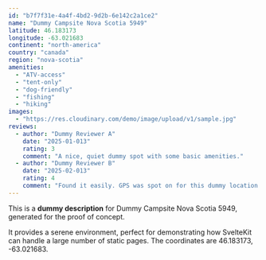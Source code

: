 ```yaml
---
id: "b7f7f31e-4a4f-4bd2-9d2b-6e142c2a1ce2"
name: "Dummy Campsite Nova Scotia 5949"
latitude: 46.183173
longitude: -63.021683
continent: "north-america"
country: "canada"
region: "nova-scotia"
amenities:
  - "ATV-access"
  - "tent-only"
  - "dog-friendly"
  - "fishing"
  - "hiking"
images:
  - "https://res.cloudinary.com/demo/image/upload/v1/sample.jpg"
reviews:
  - author: "Dummy Reviewer A"
    date: "2025-01-013"
    rating: 3
    comment: "A nice, quiet dummy spot with some basic amenities."
  - author: "Dummy Reviewer B"
    date: "2025-02-013"
    rating: 4
    comment: "Found it easily. GPS was spot on for this dummy location."
---
```


This is a **dummy description** for Dummy Campsite Nova Scotia 5949, generated for the proof of concept.

It provides a serene environment, perfect for demonstrating how SvelteKit can handle a large number of static pages. The coordinates are 46.183173, -63.021683.
